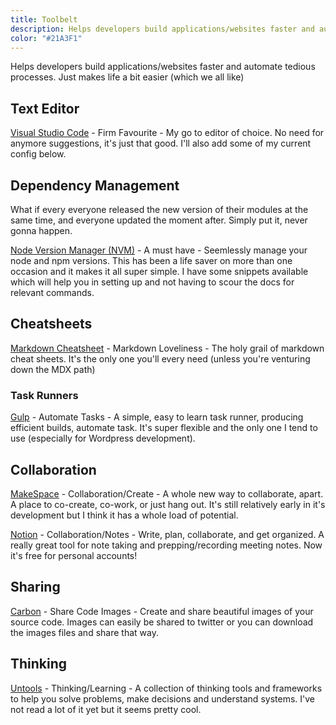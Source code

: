 ```yaml
---
title: Toolbelt
description: Helps developers build applications/websites faster and automate tedious processes. These tools are a great addition to anyones arsenal
color: "#21A3F1"
---
```


Helps developers build applications/websites faster and automate tedious processes. Just makes life a bit easier (which we all like)

## Text Editor

[Visual Studio Code](https://code.visualstudio.com/) - Firm Favourite - My go to editor of choice. No need for anymore suggestions, it's just that good. I'll also add some of my current config below.

## Dependency Management

What if every everyone released the new version of their modules at the same time, and everyone updated the moment after. Simply put it, never gonna happen.

[Node Version Manager (NVM)](https://github.com/creationix/nvm) - A must have - Seemlessly manage your node and npm versions. This has been a life saver on more than one occasion and it makes it all super simple. I have some snippets available which will help you in setting up and not having to scour the docs for relevant commands.

## Cheatsheets

[Markdown Cheatsheet](https://github.com/adam-p/markdown-here/wiki/Markdown-Cheatsheet) - Markdown Loveliness - The holy grail of markdown cheat sheets. It's the only one you'll every need (unless you're venturing down the MDX path)

### Task Runners

[Gulp](https://gulpjs.com/) - Automate Tasks - A simple, easy to learn task runner, producing efficient builds, automate task. It's super flexible and the only one I tend to use (especially for Wordpress development).

## Collaboration

[MakeSpace](https://makespace.fun) - Collaboration/Create - A whole new way to collaborate, apart. A place to co-create, co-work, or just hang out. It's still relatively early in it's development but I think it has a whole load of potential.

[Notion](https://www.notion.so) - Collaboration/Notes - Write, plan, collaborate, and get organized. A really great tool for note taking and prepping/recording meeting notes. Now it's free for personal accounts!

## Sharing
[Carbon](https://carbon.now.sh/) - Share Code Images - Create and share beautiful images of your source code. Images can easily be shared to twitter or you can download the images files and share that way.

## Thinking

[Untools](https://untools.co/) - Thinking/Learning - A collection of thinking tools and frameworks to help you solve problems, make decisions and understand systems. I've not read a lot of it yet but it seems pretty cool.
